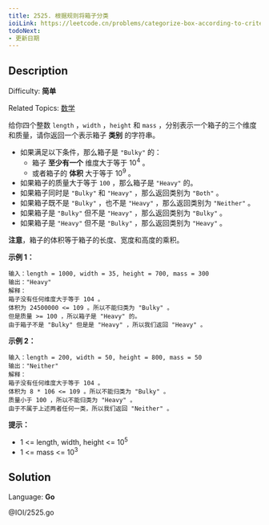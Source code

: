 ```yaml
---
title: 2525. 根据规则将箱子分类
ioiLink: https://leetcode.cn/problems/categorize-box-according-to-criteria/
todoNext:
- 更新日期
---
```

## Description

Difficulty: **简单**

Related Topics: [数学](https://leetcode.cn/tag/https://leetcode.cn/tag/math//)


给你四个整数 `length` ，`width` ，`height` 和 `mass` ，分别表示一个箱子的三个维度和质量，请你返回一个表示箱子 **类别** 的字符串。

*   如果满足以下条件，那么箱子是 `"Bulky"` 的：
    *   箱子 **至少有一个** 维度大于等于 10<sup>4</sup> 。
    *   或者箱子的 **体积** 大于等于 10<sup>9</sup> 。
*   如果箱子的质量大于等于 `100` ，那么箱子是 `"Heavy"` 的。
*   如果箱子同时是 `"Bulky"` 和 `"Heavy"` ，那么返回类别为 `"Both"` 。
*   如果箱子既不是 `"Bulky"` ，也不是 `"Heavy"` ，那么返回类别为 `"Neither"` 。
*   如果箱子是 `"Bulky"` 但不是 `"Heavy"` ，那么返回类别为 `"Bulky"` 。
*   如果箱子是 `"Heavy"` 但不是 `"Bulky"` ，那么返回类别为 `"Heavy"` 。

**注意**，箱子的体积等于箱子的长度、宽度和高度的乘积。

**示例 1：**

```
输入：length = 1000, width = 35, height = 700, mass = 300
输出："Heavy"
解释：
箱子没有任何维度大于等于 104 。
体积为 24500000 <= 109 。所以不能归类为 "Bulky" 。
但是质量 >= 100 ，所以箱子是 "Heavy" 的。
由于箱子不是 "Bulky" 但是是 "Heavy" ，所以我们返回 "Heavy" 。
```

**示例 2：**

```
输入：length = 200, width = 50, height = 800, mass = 50
输出："Neither"
解释：
箱子没有任何维度大于等于 104 。
体积为 8 * 106 <= 109 。所以不能归类为 "Bulky" 。
质量小于 100 ，所以不能归类为 "Heavy" 。
由于不属于上述两者任何一类，所以我们返回 "Neither" 。
```

**提示：**

*   1 <= length, width, height <= 10<sup>5</sup>
*   1 <= mass <= 10<sup>3</sup>


## Solution

Language: **Go**

@IOI/2525.go
